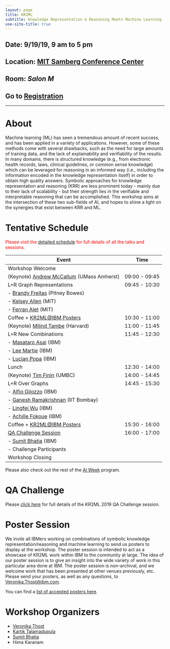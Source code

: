 ```yaml
---
layout: page
title: KR2ML
subtitle: Knowledge Representation & Reasoning Meets Machine Learning
use-site-title: true
---
```

## Date: 9/19/19, 9 am to 5 pm
## Location: [MIT Samberg Conference Center](https://whereis.mit.edu/?go=E52)
## Room: *Salon M*
## Go to [Registration](https://kr2ml.eventbrite.com)

<hr>

# About

Machine learning (ML) has seen a tremendous amount of recent success, and has been applied in a variety of applications. However, some of these methods come with several drawbacks, such as the need for large amounts of training data, and the lack of explainability and verifiability of the results. In many domains, there is structured knowledge (e.g., from electronic health records, laws, clinical guidelines, or common sense knowledge) which can be leveraged for reasoning in an informed way (i.e., including the information encoded in the knowledge representation itself) in order to obtain high quality answers. Symbolic approaches for knowledge representation and reasoning (KRR) are less prominent today - mainly due to their lack of scalability - but their strength lies in the verifiable and interpretable reasoning that can be accomplished. This workshop aims at the intersection of these two sub-fields of AI, and hopes to shine a light on the synergies that exist between KRR and ML.

# Tentative Schedule

<span style="color:red">Please visit the [detailed schedule](schedule.md) for full details of all the talks and sessions.</span>


| Event                                          | Time |
|------------------------------------------------|----------|
| Workshop Welcome  |   |
| (Keynote) [Andrew McCallum](https://people.cs.umass.edu/~mccallum/) (UMass Amherst)    | 09:00 - 09:45  |
| L+R Graph Representations                                | 09:45 - 10:30  |
| - [Brandy Freitas](https://www.linkedin.com/in/brandyalexandrafreitas) (Pitney Bowes)                |          |
| - [Kelsey Allen](https://cbmm.mit.edu/about/people/allen) (MIT)                           |          |
| - [Ferran Alet](http://web.mit.edu/alet/www/) (MIT)                             |          |
| Coffee + [KR2ML@IBM Posters](#poster-session)                     | 10:30 - 11:00  |
| (Keynote) [Milind Tambe](https://www.seas.harvard.edu/directory/mtambe) (Harvard)             | 11:00 - 11:45  |
| L+R New Combinations                       | 11:45 - 12:30 |
| - [Masataro Asai](https://researcher.watson.ibm.com/researcher/view.php?person=ibm-Masataro.Asai) (IBM)                       |           |
| - [Lee Martie](https://researcher.watson.ibm.com/researcher/view.php?person=ibm-Lee.Martie) (IBM)                                          |         |
| - [Lucian Popa](https://researcher.watson.ibm.com/researcher/view.php?person=us-lpopa) (IBM) | | 
| Lunch                                          | 12:30 - 14:00  |
| (Keynote) [Tim Finin](https://www.csee.umbc.edu/~finin/) (UMBC)                     | 14:00 - 14:45  |
| L+R Over Graphs | 14:45 - 15:30 |
| - [Alfio Gliozzo](https://researcher.watson.ibm.com/researcher/view.php?person=us-gliozzo) (IBM)  |   |
| - [Ganesh Ramakrishnan](https://www.cse.iitb.ac.in/~ganesh/) (IIT Bombay) |  |
| - [Lingfei Wu](https://researcher.watson.ibm.com/researcher/view.php?person=us-wuli) (IBM)                                          |          |
| - [Achille Fokoue](https://researcher.watson.ibm.com/researcher/view.php?person=us-achille) (IBM)                                          |          |
| Coffee + [KR2ML@IBM Posters](#poster-session)                     | 15:30 - 16:00  |
| [QA Challenge Session](challenge.md)        | 16:00 - 17:00  |
| - [Sumit Bhatia](https://researcher.watson.ibm.com/researcher/view.php?person=in-sumitbhatia) (IBM) | |
| - Challenge Participants  | |
| Workshop Closing  |   |

Please also check out the rest of the [AI Week](https://ibm.biz/ai-research-week) program.

# QA Challenge 

Please [click here](challenge.md) for full details of the KR2ML 2019 QA Challenge session.



# Poster Session<a name="poster-session"></a>

We invite all IBMers working on combinations of symbolic knowledge representation/reasoning and machine learning to send us posters to display at the workshop. The poster session is intended to act as a showcase of KR2ML work within IBM to the community at large. The idea of our poster session is to give an insight into the wide variety of work in this particular area done at IBM. The poster session is non-archival, and we welcome work that has been presented at other venues previously, etc. Please send your posters, as well as any questions, to [Veronika.Thost@ibm.com](mailto:veronika.thost@ibm.com).

You can find a [list of accepted posters here](schedule.md#poster-session).



# Workshop Organizers<a name="organizers"></a>

- [Veronika Thost](https://researcher.watson.ibm.com/researcher/view.php?person=ibm-Veronika.Thost)
- [Kartik Talamadupula](http://www.ktalamad.com/)
- [Sumit Bhatia](http://sumitbhatia.net/)
- Hima Karanam

<!-- <div class="posts-list">
  {% for post in paginator.posts %}
  <article class="post-preview">
    <a href="{{ post.url | prepend: site.baseurl }}">
	  <h2 class="post-title">{{ post.title }}</h2>

	  {% if post.subtitle %}
	  <h3 class="post-subtitle">
	    {{ post.subtitle }}
	  </h3>
	  {% endif %}
    </a>

    <p class="post-meta">
      Posted on {{ post.date | date: "%B %-d, %Y" }}
    </p>

    <div class="post-entry-container">
      {% if post.image %}
      <div class="post-image">
        <a href="{{ post.url | prepend: site.baseurl }}">
          <img src="{{ post.image }}">
        </a>
      </div>
      {% endif %}
      <div class="post-entry">
        {{ post.excerpt | strip_html | xml_escape | truncatewords: site.excerpt_length }}
        {% assign excerpt_word_count = post.excerpt | number_of_words %}
        {% if post.content != post.excerpt or excerpt_word_count > site.excerpt_length %}
          <a href="{{ post.url | prepend: site.baseurl }}" class="post-read-more">[Read&nbsp;More]</a>
        {% endif %}
      </div>
    </div>

    {% if post.tags.size > 0 %}
    <div class="blog-tags">
      Tags:
      {% if site.link-tags %}
      {% for tag in post.tags %}
      <a href="{{ site.baseurl }}/tags#{{- tag -}}">{{- tag -}}</a>
      {% endfor %}
      {% else %}
        {{ post.tags | join: ", " }}
      {% endif %}
    </div>
    {% endif %}

   </article>
  {% endfor %}
</div>

{% if paginator.total_pages > 1 %}
<ul class="pager main-pager">
  {% if paginator.previous_page %}
  <li class="previous">
    <a href="{{ paginator.previous_page_path | prepend: site.baseurl | replace: '//', '/' }}">&larr; Newer Posts</a>
  </li>
  {% endif %}
  {% if paginator.next_page %}
  <li class="next">
    <a href="{{ paginator.next_page_path | prepend: site.baseurl | replace: '//', '/' }}">Older Posts &rarr;</a>
  </li>
  {% endif %}
</ul>
{% endif %} -->
